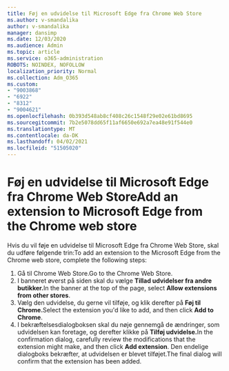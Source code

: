 ```yaml
---
title: Føj en udvidelse til Microsoft Edge fra Chrome Web Store
ms.author: v-smandalika
author: v-smandalika
manager: dansimp
ms.date: 12/03/2020
ms.audience: Admin
ms.topic: article
ms.service: o365-administration
ROBOTS: NOINDEX, NOFOLLOW
localization_priority: Normal
ms.collection: Adm_O365
ms.custom:
- "9003868"
- "6922"
- "8312"
- "9004621"
ms.openlocfilehash: 0b393d548ab8cf408c26c1548f29e02e61bd8695
ms.sourcegitcommit: 7b2e5078dd65f11af6650e692a7ea48e91f544e0
ms.translationtype: MT
ms.contentlocale: da-DK
ms.lasthandoff: 04/02/2021
ms.locfileid: "51505020"
---
```

# <a name="add-an-extension-to-microsoft-edge-from-the-chrome-web-store"></a><span data-ttu-id="4bb45-102">Føj en udvidelse til Microsoft Edge fra Chrome Web Store</span><span class="sxs-lookup"><span data-stu-id="4bb45-102">Add an extension to Microsoft Edge from the Chrome web store</span></span>

<span data-ttu-id="4bb45-103">Hvis du vil føje en udvidelse til Microsoft Edge fra Chrome Web Store, skal du udføre følgende trin:</span><span class="sxs-lookup"><span data-stu-id="4bb45-103">To add an extension to the Microsoft Edge from the Chrome web store, complete the following steps:</span></span>

1. <span data-ttu-id="4bb45-104">Gå til Chrome Web Store.</span><span class="sxs-lookup"><span data-stu-id="4bb45-104">Go to the Chrome Web Store.</span></span>
2. <span data-ttu-id="4bb45-105">I banneret øverst på siden skal du vælge **Tillad udvidelser fra andre butikker.**</span><span class="sxs-lookup"><span data-stu-id="4bb45-105">In the banner at the top of the page, select **Allow extensions from other stores**.</span></span>
3. <span data-ttu-id="4bb45-106">Vælg den udvidelse, du gerne vil tilføje, og klik derefter på **Føj til Chrome.**</span><span class="sxs-lookup"><span data-stu-id="4bb45-106">Select the extension you'd like to add, and then click **Add to Chrome**.</span></span>
4. <span data-ttu-id="4bb45-107">I bekræftelsesdialogboksen skal du nøje gennemgå de ændringer, som udvidelsen kan foretage, og derefter klikke på **Tilføj udvidelse.**</span><span class="sxs-lookup"><span data-stu-id="4bb45-107">In the confirmation dialog, carefully review the modifications that the extension might make, and then click **Add extension**.</span></span>
<span data-ttu-id="4bb45-108">Den endelige dialogboks bekræfter, at udvidelsen er blevet tilføjet.</span><span class="sxs-lookup"><span data-stu-id="4bb45-108">The final dialog will confirm that the extension has been added.</span></span>
